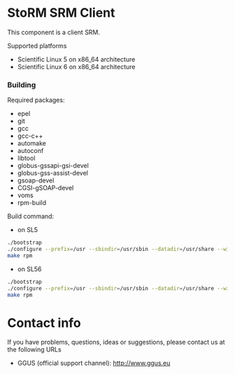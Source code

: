 StoRM SRM Client
===============================

This component is a client SRM.

Supported platforms
* Scientific Linux 5 on x86_64 architecture
* Scientific Linux 6 on x86_64 architecture

### Building
Required packages:

* epel
* git
* gcc
* gcc-c++
* automake
* autoconf
* libtool
* globus-gssapi-gsi-devel
* globus-gss-assist-devel
* gsoap-devel
* CGSI-gSOAP-devel
* voms
* rpm-build

Build command:
* on SL5  
```bash
./bootstrap
./configure --prefix=/usr --sbindir=/usr/sbin --datadir=/usr/share --with-cgsi-gsoap-location=/usr --with-gsoap-location=/usr --with-gsoap-version=2.7.13 --with-gsoap-wsdl2h-version=1.2.13 --with-gsoap-wsdl2h-location=/usr --with-voms-prefix=/usr --with-voms-include=/usr/include --enable-gsoapgsi
make rpm
```
* on SL56
```bash
./bootstrap
./configure --prefix=/usr --sbindir=/usr/sbin --datadir=/usr/share --with-cgsi-gsoap-location=/usr --with-gsoap-location=/usr --with-gsoap-version=2.7.16 --with-gsoap-wsdl2h-version=1.2.16 --with-gsoap-wsdl2h-location=/usr --with-voms-prefix=/usr --with-voms-include=/usr/include --enable-gsoapgsi
make rpm
```

# Contact info

If you have problems, questions, ideas or suggestions, please contact us at
the following URLs

* GGUS (official support channel): http://www.ggus.eu
